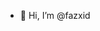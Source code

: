 - 👋 Hi, I’m @fazxid

<!---
fazxid/fazxid is a ✨ special ✨ repository because its `README.md` (this file) appears on your GitHub profile.
You can click the Preview link to take a look at your changes.
--->
